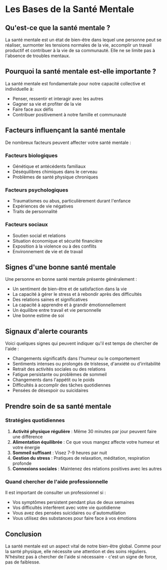 # Les Bases de la Santé Mentale

## Qu'est-ce que la santé mentale ?

La santé mentale est un état de bien-être dans lequel une personne peut se réaliser, surmonter les tensions normales de la vie, accomplir un travail productif et contribuer à la vie de sa communauté. Elle ne se limite pas à l'absence de troubles mentaux.

## Pourquoi la santé mentale est-elle importante ?

La santé mentale est fondamentale pour notre capacité collective et individuelle à:
- Penser, ressentir et interagir avec les autres
- Gagner sa vie et profiter de la vie
- Faire face aux défis
- Contribuer positivement à notre famille et communauté

## Facteurs influençant la santé mentale

De nombreux facteurs peuvent affecter votre santé mentale :

### Facteurs biologiques
- Génétique et antécédents familiaux
- Déséquilibres chimiques dans le cerveau
- Problèmes de santé physique chroniques

### Facteurs psychologiques
- Traumatismes ou abus, particulièrement durant l'enfance
- Expériences de vie négatives
- Traits de personnalité

### Facteurs sociaux
- Soutien social et relations
- Situation économique et sécurité financière
- Exposition à la violence ou à des conflits
- Environnement de vie et de travail

## Signes d'une bonne santé mentale

Une personne en bonne santé mentale présente généralement :
- Un sentiment de bien-être et de satisfaction dans la vie
- La capacité à gérer le stress et à rebondir après des difficultés
- Des relations saines et significatives
- La capacité à apprendre et à grandir émotionnellement
- Un équilibre entre travail et vie personnelle
- Une bonne estime de soi

## Signaux d'alerte courants

Voici quelques signes qui peuvent indiquer qu'il est temps de chercher de l'aide :
- Changements significatifs dans l'humeur ou le comportement
- Sentiments intenses ou prolongés de tristesse, d'anxiété ou d'irritabilité
- Retrait des activités sociales ou des relations
- Fatigue persistante ou problèmes de sommeil
- Changements dans l'appétit ou le poids
- Difficultés à accomplir des tâches quotidiennes
- Pensées de désespoir ou suicidaires

## Prendre soin de sa santé mentale

### Stratégies quotidiennes
1. **Activité physique régulière** : Même 30 minutes par jour peuvent faire une différence
2. **Alimentation équilibrée** : Ce que vous mangez affecte votre humeur et votre énergie
3. **Sommeil suffisant** : Visez 7-9 heures par nuit
4. **Gestion du stress** : Pratiques de relaxation, méditation, respiration profonde
5. **Connexions sociales** : Maintenez des relations positives avec les autres

### Quand chercher de l'aide professionnelle

Il est important de consulter un professionnel si :
- Vos symptômes persistent pendant plus de deux semaines
- Vos difficultés interfèrent avec votre vie quotidienne
- Vous avez des pensées suicidaires ou d'automutilation
- Vous utilisez des substances pour faire face à vos émotions

## Conclusion

La santé mentale est un aspect vital de notre bien-être global. Comme pour la santé physique, elle nécessite une attention et des soins réguliers. N'hésitez pas à chercher de l'aide si nécessaire - c'est un signe de force, pas de faiblesse.